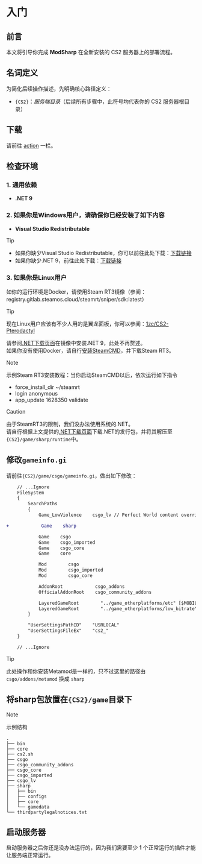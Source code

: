 # 入门

## 前言

本文将引导你完成 **ModSharp** 在全新安装的 CS2 服务器上的部署流程。

## 名词定义

为简化后续操作描述，先明确核心路径定义：​

- ``{CS2}``：*服务端目录*（后续所有步骤中，此符号均代表你的 CS2 服务器根目录）

## 下载

请前往 [action](https://github.com/Kxnrl/modsharp-public/actions) 一栏。

## 检查环境

### 1. 通用依赖

- **.NET 9**

### 2. 如果你是Windows用户，请确保你已经安装了如下内容

- **Visual Studio Redistributable**

> [!TIP]
>
> - 如果你缺少Visual Studio Redistributable，你可以前往此处下载：[下载链接](https://learn.microsoft.com/zh-cn/cpp/windows/latest-supported-vc-redist?view=msvc-170)
> - 如果你缺少.NET 9，前往此处下载：[下载链接](https://dotnet.microsoft.com/zh-cn/download/dotnet/9.0)

### 3. 如果你是Linux用户

如你的运行环境是Docker，请使用Steam RT3镜像（参阅：registry.gitlab.steamos.cloud/steamrt/sniper/sdk:latest）
> [!TIP]
> 现在Linux用户应该有不少人用的是翼龙面板，你可以参阅：[1zc/CS2-Pterodactyl](https://github.com/1zc/CS2-Pterodactyl)

请参阅[.NET下载页面](https://dotnet.microsoft.com/zh-cn/download/dotnet/9.0)在镜像中安装.NET 9，此处不再赘述。  
如果你没有使用Docker，请自行[安装SteamCMD](https://developer.valvesoftware.com/wiki/SteamCMD)，并下载Steam RT3。

> [!NOTE]
> 示例Steam RT3安装教程：当你启动SteamCMD以后，依次运行如下指令
>
> - force_install_dir ~/steamrt
> - login anonymous
> - app_update 1628350 validate  

> [!CAUTION]
> 由于SteamRT3的限制，我们没办法使用系统的.NET。  
> 请自行根据上文提供的[.NET下载页面](https://dotnet.microsoft.com/zh-cn/download/dotnet/9.0)下载.NET的发行包，并将其解压至`{CS2}/game/sharp/runtime`中。

## 修改`gameinfo.gi`

请前往`{CS2}/game/csgo/gameinfo.gi`，做出如下修改：

```diff
    // ...Ignore
    FileSystem
    {
        SearchPaths
        {
            Game_LowViolence    csgo_lv // Perfect World content override

+            Game    sharp

            Game    csgo
            Game    csgo_imported
            Game    csgo_core
            Game    core

            Mod        csgo
            Mod        csgo_imported
            Mod        csgo_core

            AddonRoot            csgo_addons
            OfficialAddonRoot    csgo_community_addons

            LayeredGameRoot        "../game_otherplatforms/etc" [$MOBILE || $ETC_TEXTURES] //Some platforms do not support DXT compression. ETC is a well-supported alternative.
            LayeredGameRoot        "../game_otherplatforms/low_bitrate" [$MOBILE]
        }

        "UserSettingsPathID"    "USRLOCAL"
        "UserSettingsFileEx"    "cs2_"
    }

    // ...Ignore
```

> [!TIP]
> 此处操作和你安装Metamod是一样的，只不过这里的路径由 `csgo/addons/metamod` 换成 `sharp`

## 将sharp包放置在`{CS2}/game`目录下

> [!NOTE]
> 示例结构
>
> ```text
> .
> ├── bin
> ├── core 
> ├── cs2.sh
> ├── csgo
> ├── csgo_community_addons
> ├── csgo_core 
> ├── csgo_imported 
> ├── csgo_lv
> ├── sharp
> │   ├── bin
> │   ├── configs
> │   ├── core
> │   └── gamedata
> └── thirdpartylegalnotices.txt
> ```

## 启动服务器

启动服务器之后你还是没办法运行的，因为我们需要至少 **1** 个正常运行的插件才能让服务端正常运行。
